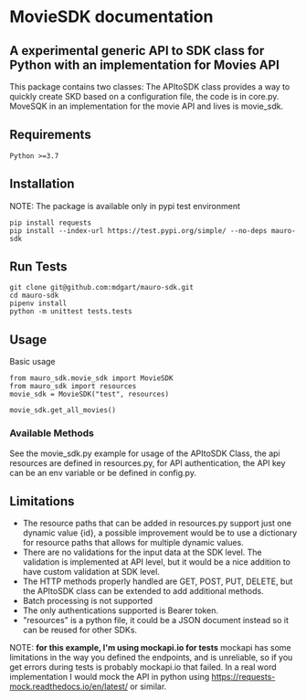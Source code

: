 # MovieSDK documentation
## A experimental generic API to SDK class for Python with an implementation for Movies API

This package contains two classes:
The APItoSDK class provides a way to quickly create SKD based on a configuration file, the code is in core.py.
MoveSQK in an implementation for the movie API and lives is movie_sdk.


## Requirements
```Python >=3.7```

## Installation
NOTE: The package is available only in pypi test environment 

``` 
pip install requests
pip install --index-url https://test.pypi.org/simple/ --no-deps mauro-sdk
```

## Run Tests
```
git clone git@github.com:mdgart/mauro-sdk.git
cd mauro-sdk
pipenv install
python -m unittest tests.tests
```

## Usage

Basic usage

```
from mauro_sdk.movie_sdk import MovieSDK
from mauro_sdk import resources
movie_sdk = MovieSDK("test", resources)

movie_sdk.get_all_movies()

```

### Available Methods


See the movie_sdk.py example for usage of the APItoSDK Class, the api resources are defined in resources.py, for API authentication, the API key can be an env variable or be defined in config.py.

## Limitations

- The resource paths that can be added in resources.py support just one dynamic value {id}, a possible improvement would be to use a dictionary for resource paths that allows for multiple dynamic values.
- There are no validations for the input data at the SDK level. The validation is implemented at API level, but it would be a nice addition to have custom validation at SDK level.
- The HTTP methods properly handled are GET, POST, PUT, DELETE, but the APItoSDK class can be extended to add additional methods.
- Batch processing is not supported
- The only authentications supported is Bearer token.
- "resources" is a python file, it could be a JSON document instead so it can be reused for other SDKs.

NOTE: **for this example, I'm using mockapi.io for tests**
mockapi has some limitations in the way you defined the endpoints, and is unreliable, so if you get errors during tests is probably mockapi.io that failed. In a real word implementation I would mock the API in python using https://requests-mock.readthedocs.io/en/latest/ or similar.

